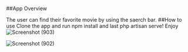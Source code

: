 ##App Overview

The user can find their favorite movie by using the saerch bar.
##How to use
Clone the app and run npm install and last php artisan serve! Enjoy
![Screenshot (903)](https://user-images.githubusercontent.com/73633889/112400565-94943c00-8d43-11eb-83e3-d38b465aad47.png)

![Screenshot (902)](https://user-images.githubusercontent.com/73633889/112400509-762e4080-8d43-11eb-87ca-e25d71054d77.png)

